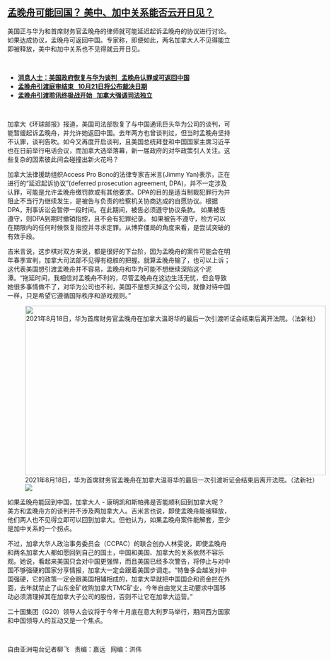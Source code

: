 <!--1632336180000-->
[孟晚舟可能回国？ 美中、加中关系能否云开日见？](https://www.rfa.org/mandarin/yataibaodao/junshiwaijiao/lf2-09222021135833.html)
------

<p></p><p>美国正与华为和首席财务官孟晚舟的律师就可能延迟起诉孟晚舟的协议进行讨论。如果达成协议，孟晚舟可返回中国。专家称，即便如此，两名加拿大人不见得能立即被释放，美中和加中关系也不见得就云开日见。</p><p><br/></p><ul><li><a href="https://www.rfa.org/mandarin/Xinwen/3-09182021092756.html"><strong>消息人士：美国政府恢复与华为谈判   孟晚舟认罪或可返回中国</strong></a></li><li><strong><a href="https://www.rfa.org/mandarin/yataibaodao/junshiwaijiao/lf-08192021135219.html">孟晚舟引渡庭审结束   10月21日将公布裁决日期</a></strong></li><li><strong><a href="https://www.rfa.org/mandarin/yataibaodao/junshiwaijiao/lf-08042021140811.html">孟晚舟引渡聆讯终极战开始   加拿大强调司法独立</a></strong></li></ul><p><br/></p><p>加拿大《环球邮报》报道，美国司法部恢复了与中国通讯巨头华为公司的谈判，可能暂缓起诉孟晚舟，并允许她返回中国。去年两方也曾谈判过，但当时孟晚舟坚持不认罪，谈判告吹。如今又再度开启谈判，且美国总统拜登和中国国家主席习近平也在日前举行电话会议，而加拿大选举落幕，新一届政府的对华政策引人关注。这些复杂的因素彼此间会碰撞出新火花吗？</p><p>加拿大法律援助组织Access Pro Bono的法律专家吉米言(Jimmy Yan)表示，正在进行的“延迟起诉协议”(deferred prosecution agreement, DPA)，并不一定涉及认罪，可能是允许孟晚舟缴罚款或有其他要求。DPA的目的是适当制裁犯罪行为并阻止不当行为继续发生，是被告与负责的检察机关协商达成的自愿协议。根据 DPA，刑事诉讼会暂停一段时间。在此期间，被告必须遵守协议条款。 如果被告遵守，则DPA到期时撤销指控，且不会有犯罪纪录。 如果被告不遵守，检方可以在期限内的任何时候恢复指控并寻求定罪。从博弈僵局的角度来看，是尝试突破的有效手段。</p><p>吉米言说，这步棋对双方来说，都是很好的下台阶，因为孟晚舟的案件可能会在明年春季宣判，加拿大司法部不见得有稳胜的把握。就算孟晚舟输了，也可以上诉；这代表美国想引渡孟晚舟并不容易，孟晚舟和华为可能不想继续深陷这个泥潭。“拖延时间，我相信对孟晚舟不利的，尽管孟晚舟在这边生活无忧，但会导致她很多事情做不了，对华为公司也不利，美国不是想灭掉这个公司，就像对待中国一样，只是希望它遵循国际秩序和游戏规则。”</p><p><figure class="image-richtext image-inline captioned" style="width:680px;"><img alt="2021年8月18日，华为首席财务官孟晚舟在加拿大温哥华的最后一次引渡听证会结束后离开法院。（法新社）" height="383" src="https://www.rfa.org/mandarin/yataibaodao/junshiwaijiao/lf2-09222021135833.html/lf0922b.jpg/@@images/6eb49767-f5e9-4cf2-af85-846ce8cb4573.jpeg" title="lf0922b.jpg" width="680"/><figcaption class="image-caption">2021年8月18日，华为首席财务官孟晚舟在加拿大温哥华的最后一次引渡听证会结束后离开法院。（法新社）</figcaption><small></small><div id="zoomattribute"><a data-caption="2021年8月18日，华为首席财务官孟晚舟在加拿大温哥华的最后一次引渡听证会结束后离开法院。（法新社）" data-fancybox="" href="https://www.rfa.org/mandarin/yataibaodao/junshiwaijiao/lf2-09222021135833.html/lf0922b.jpg" id="single_image" title="2021年8月18日，华为首席财务官孟晚舟在加拿大温哥华的最后一次引渡听证会结束后离开法院。（法新社）"><img src="/++plone++rfa-resources/img/icon-zoom.png"/></a></div></figure></p><p>如果孟晚舟能回到中国，加拿大人 - 康明凯和斯帕弗是否能顺利回到加拿大呢？美方和孟晚舟方的谈判并不涉及两加拿大人。吉米言也说，即使孟晚舟能被释放，他们两人也不见得立即可以回到加拿大。但他认为，如果孟晚舟案件能解套，至少是加中关系的一个拐点。</p><p>不过，加拿大华人政治事务委员会（CCPAC）的联合创办人林雯说，即使孟晚舟和两名加拿大人都如愿回到自己的国土，中国和美国、加拿大的关系依然不容乐观。她说，看起来美国只会对中国更强悍，而且美国已经多次警告，将停止与对中国不够强硬的国家分享情报，加拿大一定会跟着美国步调走。“特鲁多会越发对中国强硬，它的政策一定会跟美国相辅相成的，加拿大早就把中国国企和资金拦在外面，去年就禁止了山东金矿收购加拿大TMC矿业，今年自由党又主动要求中国移动必须清理掉其在加拿大子公司的股份，否则不让它在加拿大运营。”</p><p>二十国集团（G20）领导人会议将于今年十月底在意大利罗马举行，期间西方国家和中国领导人的互动又是一个焦点。</p><p><br/></p><p>自由亚洲电台记者柳飞   责编：嘉远   网编：洪伟</p>
